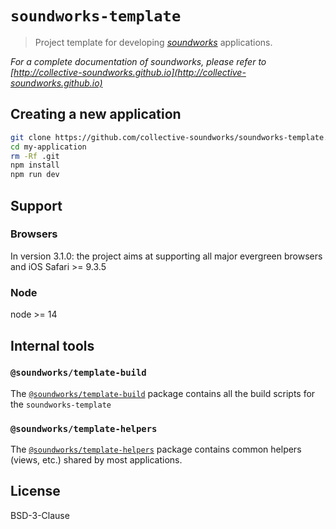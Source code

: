# `soundworks-template`

> Project template for developing [*soundworks*](https://github.com/collective-soundworks/soundworks/) applications.

_For a complete documentation of *soundworks*, please refer to [http://collective-soundworks.github.io](http://collective-soundworks.github.io)_

## Creating a new application

```sh
git clone https://github.com/collective-soundworks/soundworks-template.git my-application
cd my-application
rm -Rf .git
npm install
npm run dev
```

## Support

### Browsers

In version 3.1.0: the project aims at supporting all major evergreen browsers and iOS Safari >= 9.3.5

### Node

node >= 14

## Internal tools

### `@soundworks/template-build`

The [`@soundworks/template-build`](https://github.com/collective-soundworks/soundworks-template-build) package contains all the build scripts for the `soundworks-template`

### `@soundworks/template-helpers`

The [`@soundworks/template-helpers`](https://github.com/collective-soundworks/soundworks-template-helpers) package contains common helpers (views, etc.) shared by most applications.

## License

BSD-3-Clause

